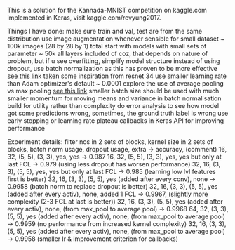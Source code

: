 This is a solution for the Kannada-MNIST competition on kaggle.com implemented in Keras, visit kaggle.com/revyung2017.

Things I have done:
	make sure train and val, test are from the same distribution
    use image augmentation whenever sensible
	for small dataset ~ 100k images (28 by 28 by 1) total
		start with models with small sets of parameter ~ 50k all layers included
		of coz, that depends on nature of problem, but if u see overfitting, simplify model structure
    instead of using dropout, use batch normalization as this has proven to be more effective
        [see this link](https://www.kdnuggets.com/2018/09/dropout-convolutional-networks.html)
    taken some inspiration from resnet 34
	use smaller learning rate than Adam optimizer's default ~ 0.0001
    explore the use of average pooling vs max pooling
        [see this link](https://www.quora.com/What-is-the-benefit-of-using-average-pooling-rather-than-max-pooling)
	smaller batch size should be used with much smaller momentum for moving means and variance in batch normalisation
	build for utility rather than complexity
    do error analysis to see how model got some predictions wrong, sometimes, the ground truth label is wrong
    use early stopping or learning rate plateau callbacks in Keras API for improving performance

Experiment details:
    filter nos in 2 sets of blocks, kernel size in 2 sets of blocks, batch norm usage, dropout usage, extra -> accuracy, (comment)
    16, 32, (5, 5), (3, 3), yes, yes -> 0.987
    16, 32, (5, 5), (3, 3), yes, yes but only at last FCL -> 0.979 (using less dropout has worsen performance)
    32, 16, (3, 3), (5, 5), yes, yes but only at last FCL -> 0.985 (learning low lvl features first is better)
    32, 16, (3, 3), (5, 5), yes (added after every conv), none -> 0.9958 (batch norm to replace dropout is better)
    32, 16, (3, 3), (5, 5), yes (added after every activ), none, added 1 FCL -> 0.9967, (slightly more complexity (2-3 FCL at last is better))
    32, 16, (3, 3), (5, 5), yes (added after every activ), none, (from max_pool to average pool) ->  0.9968
    64, 32, (3, 3), (5, 5), yes (added after every activ), none, (from max_pool to average pool) -> 0.9959 (no performance from increased kernel complexity)
    32, 16, (3, 3), (5, 5), yes (added after every activ), none, (from max_pool to average pool) -> 0.9958 (smaller lr & improvement criterion for callbacks)



